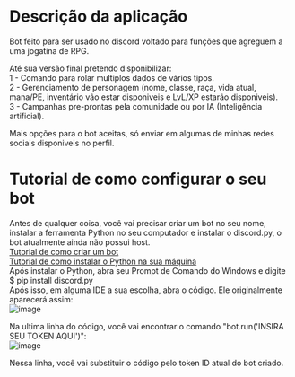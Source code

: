 # Descrição da aplicação

Bot feito para ser usado no discord voltado para funções que agreguem a uma jogatina de RPG.

Até sua versão final pretendo disponibilizar:<br>
1 - Comando para rolar multiplos dados de vários tipos.<br>
2 - Gerenciamento de personagem (nome, classe, raça, vida atual, mana/PE, inventário vão estar disponiveis e LvL/XP estarão disponiveis).<br>
3 - Campanhas pre-prontas pela comunidade ou por IA (Inteligência artificial).<br>

Mais opções para o bot aceitas, só enviar em algumas de minhas redes sociais disponiveis no perfil.

# Tutorial de como configurar o seu bot

Antes de qualquer coisa, você vai precisar criar um bot no seu nome, instalar a ferramenta Python no seu computador e instalar o discord.py, o bot atualmente ainda não possui host.<br>
[Tutorial de como criar um bot](https://www.youtube.com/watch?v=960i8DCsqRA)<br>
[Tutorial de como instalar o Python na sua máquina](https://www.youtube.com/watch?v=hQayuyeEMy0)<br>
Após instalar o Python, abra seu Prompt de Comando do Windows e digite $ pip install discord.py<br>
Após isso, em alguma IDE a sua escolha, abra o código. Ele originalmente aparecerá assim:<br>
![image](https://github.com/user-attachments/assets/205ceb4d-3c85-4e56-8352-1a0161c6cee6)

Na ultima linha do código, você vai encontrar o comando "bot.run('INSIRA SEU TOKEN AQUI')":<br>
![image](https://github.com/user-attachments/assets/4698aee0-ed1b-4c50-919d-b1424c6f6096)

Nessa linha, você vai substituir o código pelo token ID atual do bot criado.
